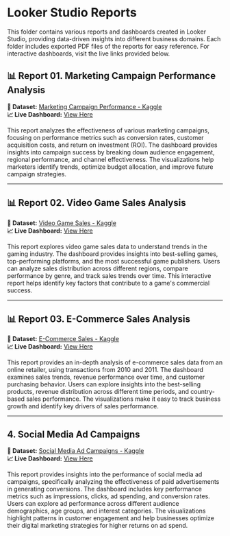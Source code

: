 # Looker Studio Reports

This folder contains various reports and dashboards created in Looker Studio, providing data-driven insights into different business domains. Each folder includes exported PDF files of the reports for easy reference. For interactive dashboards, visit the live links provided below.

## 📊 Report 01. Marketing Campaign Performance Analysis
**🔗 Dataset:** [Marketing Campaign Performance - Kaggle](https://www.kaggle.com/datasets/manishabhatt22/marketing-campaign-performance-dataset)  
**📈 Live Dashboard:** [View Here](https://lookerstudio.google.com/reporting/b6a4da74-6671-4cdf-a05d-6b1b1de52801)  

This report analyzes the effectiveness of various marketing campaigns, focusing on performance metrics such as conversion rates, customer acquisition costs, and return on investment (ROI). The dashboard provides insights into campaign success by breaking down audience engagement, regional performance, and channel effectiveness. The visualizations help marketers identify trends, optimize budget allocation, and improve future campaign strategies.

---

## 📊 Report 02. Video Game Sales Analysis  
**🔗 Dataset:** [Video Game Sales - Kaggle](https://www.kaggle.com/datasets/gregorut/videogamesales)  
**📈 Live Dashboard:** [View Here](https://lookerstudio.google.com/reporting/29b78158-ab1a-4fc8-8511-20884e64ab77)  

This report explores video game sales data to understand trends in the gaming industry. The dashboard provides insights into best-selling games, top-performing platforms, and the most successful game publishers. Users can analyze sales distribution across different regions, compare performance by genre, and track sales trends over time. This interactive report helps identify key factors that contribute to a game's commercial success.

---

## 📊 Report 03. E-Commerce Sales Analysis   
**🔗 Dataset:** [E-Commerce Sales - Kaggle](https://www.kaggle.com/datasets/carrie1/ecommerce-data/data)  
**📈 Live Dashboard:** [View Here](https://lookerstudio.google.com/s/soU6vxigTKs)  

This report provides an in-depth analysis of e-commerce sales data from an online retailer, using transactions from 2010 and 2011. The dashboard examines sales trends, revenue performance over time, and customer purchasing behavior. Users can explore insights into the best-selling products, revenue distribution across different time periods, and country-based sales performance. The visualizations make it easy to track business growth and identify key drivers of sales performance.

---

## 4. Social Media Ad Campaigns  
**🔗 Dataset:** [Social Media Ad Campaigns - Kaggle](https://www.kaggle.com/datasets/loveall/clicks-conversion-tracking)  
**📈 Live Dashboard:** [View Here](https://lookerstudio.google.com/s/jUghtceTylc)  

This report provides insights into the performance of social media ad campaigns, specifically analyzing the effectiveness of paid advertisements in generating conversions. The dashboard includes key performance metrics such as impressions, clicks, ad spending, and conversion rates. Users can explore ad performance across different audience demographics, age groups, and interest categories. The visualizations highlight patterns in customer engagement and help businesses optimize their digital marketing strategies for higher returns on ad spend.
